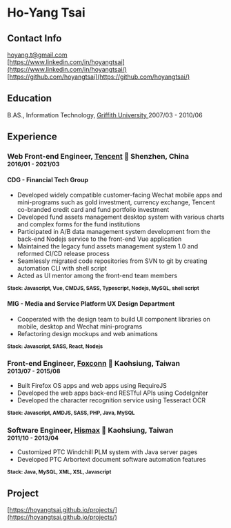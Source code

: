 # Ho-Yang Tsai

## Contact Info

<i class="fas fa-envelope-square fa-lg"></i> [hoyang.t@gmail.com](mailto:hoyang.t@gmail.com)<br/>
<i class="fab fa-linkedin fa-lg"></i> [https://www.linkedin.com/in/hoyangtsai](https://www.linkedin.com/in/hoyangtsai/)<br/>
<i class="fab fa-github-square fa-lg"></i> [https://github.com/hoyangtsai](https://github.com/hoyangtsai/)<br/>

## Education

<i class="fas fa-graduation-cap fa-log"></i> B.AS., Information Technology, <a href="http://www.griffith.edu.au/" target="_blank">Griffith University </a> <time class="term">2007/03 - 2010/06</time>

## Experience

### Web Front-end Engineer, <a href="https://www.tencent.com/" target="_blank">Tencent</a> 📍 Shenzhen, China <br><small><time class="term">2016/01 - 2021/03</time></small>

#### CDG - Financial Tech Group

- Developed widely compatible customer-facing Wechat mobile apps and mini-programs such as gold investment, currency exchange, Tencent co-branded credit card and fund portfolio investment
- Developed fund assets management desktop system with various charts and complex forms for the fund institutions
- Participated in A/B data management system development from the back-end Nodejs service to the front-end Vue application
- Maintained the legacy fund assets management system 1.0 and reformed CI/CD release process
- Seamlessly migrated code repositories from SVN to git by creating automation CLI with shell script
- Acted as UI mentor among the front-end team members

<small><b>Stack: Javascript, Vue, CMDJS, SASS, Typescript, Nodejs, MySQL, shell script</b></small>

#### MIG - Media and Service Platform UX Design Department

- Cooperated with the design team to build UI component libraries on mobile, desktop and Wechat mini-programs 
- Refactoring design mockups and web animations

<small><b>Stack: Javascript, SASS, React, Nodejs</b></small>

### Front-end Engineer, <a href="https://www.foxconn.com/" target="_blank">Foxconn</a> 📍 Kaohsiung, Taiwan <br><small><time class="term">2013/07 - 2015/08</time></small>

- Built Firefox OS apps and web apps using RequireJS
- Developed the web apps back-end RESTful APIs using CodeIgniter
- Developed the character recognition service using Tesseract OCR

<small><b>Stack: Javascript, AMDJS, SASS, PHP, Java, MySQL</b></small>

### Software Engineer, <a href="http://www.hismax.com.tw/" target="_blank">Hismax</a> 📍 Kaohsiung, Taiwan <br><small><time class="term">2011/10 - 2013/04</time></small>

- Customized PTC Windchill PLM system with Java server pages
- Developed PTC Arbortext document software automation features

<small><b>Stack: Java, MySQL, XML, XSL, Javascript</b></small>

## Project

[https://hoyangtsai.github.io/projects/](https://hoyangtsai.github.io/projects/)
